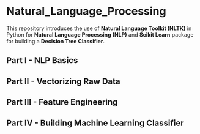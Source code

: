 # Natural_Language_Processing
This repository introduces the use of **Natural Language Toolkit (NLTK)** in Python for **Natural Language Processing (NLP)** and **Scikit Learn** package for building a **Decision Tree Classifier**.

## Part I - NLP Basics

## Part II - Vectorizing Raw Data

## Part III - Feature Engineering

## Part IV - Building Machine Learning Classifier
